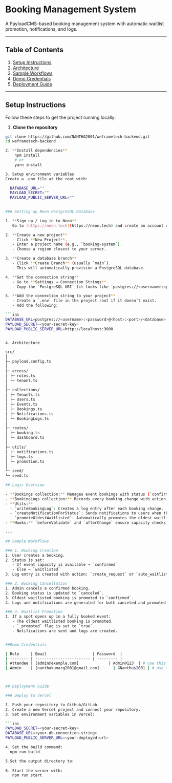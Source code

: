 # Booking Management System

A PayloadCMS-based booking management system with automatic waitlist promotion, notifications, and logs.

---

## Table of Contents
1. [Setup Instructions](#setup-instructions)  
2. [Architecture](#architecture)  
3. [Sample Workflows](#sample-workflows)  
4. [Demo Credentials](#demo-credentials)  
5. [Deployment Guide](#deployment-guide)  

---

## Setup Instructions

Follow these steps to get the project running locally:

1. **Clone the repository**
```bash
git clone https://github.com/NANTHA2001/weframetech-backend.git
cd weframetech-backend

2. **Install dependencies**
    npm install
    # or
    yarn install

3. Setup environment variables
Create a .env file at the root with:

  DATABASE_URL=""
  PAYLOAD_SECRET=""
  PAYLOAD_PUBLIC_SERVER_URL=""

  
### Setting up Neon PostgreSQL Database

1. **Sign up / Log in to Neon**  
   Go to [https://neon.tech](https://neon.tech) and create an account or log in.

2. **Create a new project**  
   - Click **New Project**.  
   - Enter a project name (e.g., `booking-system`).  
   - Choose a region closest to your server.

3. **Create a database branch**  
   - Click **Create Branch** (usually `main`).  
   - This will automatically provision a PostgreSQL database.

4. **Get the connection string**  
   - Go to **Settings → Connection Strings**.  
   - Copy the `PostgreSQL URI` (it looks like `postgres://<username>:<password>@<host>:<port>/<database>`).

5. **Add the connection string to your project**  
   - Create a `.env` file in the project root if it doesn’t exist.  
   - Add the following:

```ini
DATABASE_URL=postgres://<username>:<password>@<host>:<port>/<database>
PAYLOAD_SECRET=<your-secret-key>
PAYLOAD_PUBLIC_SERVER_URL=http://localhost:3000


4. Architecture

src/
│
├─ payload.config.ts 
│
├─ access/ 
│ ├─ roles.ts 
│ └─ tenant.ts 
│
├─ collections/ 
│ ├─ Tenants.ts
│ ├─ Users.ts
│ ├─ Events.ts
│ ├─ Bookings.ts
│ ├─ Notifications.ts
│ └─ BookingLogs.ts
│
├─ routes/ 
│ ├─ booking.ts
│ └─ dashboard.ts
│
├─ utils/
│ ├─ notifications.ts 
│ ├─ logs.ts 
│ └─ promotion.ts 
│
└─ seed/ 
└─ seed.ts

## Logic Overview

- **Bookings collection:** Manages event bookings with status (`confirmed`, `waitlisted`, `canceled`).  
- **BookingLogs collection:** Records every booking change with action and notes.  
- **Utils:**
  - `writeBookingLog`: Creates a log entry after each booking change.  
  - `createNotificationForStatus`: Sends notifications to users when their booking status changes.  
  - `promoteOldestWaitlisted`: Automatically promotes the oldest waitlisted user when a confirmed booking is canceled.  
- **Hooks:** `beforeValidate` and `afterChange` ensure capacity checks, automatic promotion, notifications, and logs.  

---

## Sample Workflows

### 1. Booking Creation
1. User creates a booking.  
2. Status is set:
   - If event capacity is available → `confirmed`  
   - Else → `waitlisted`  
3. Log entry is created with action: `create_request` or `auto_waitlist`.  

### 2. Booking Cancellation
1. Admin cancels a confirmed booking.  
2. Booking status is updated to `canceled`.  
3. Oldest waitlisted booking is promoted to `confirmed`.  
4. Logs and notifications are generated for both canceled and promoted bookings.  

### 3. Waitlist Promotion
1. If a spot opens up in a fully booked event:  
   - The oldest waitlisted booking is promoted.  
   - `_promoted` flag is set to `true`.  
   - Notifications are sent and logs are created.  


##Demo Credentials

| Role     | Email                    | Password  |
| -------- | ------------------------ | --------- |
| Attendee | [admin@example.com]             | Admin@123  | # use this
| Admin    | [nanthakumarg2001@gmail.com]      | GNanthu$2001 | # use this



## Deployment Guide

### Deploy to Vercel

1. Push your repository to GitHub/GitLab.  
2. Create a new Vercel project and connect your repository.  
3. Set environment variables in Vercel:

```ini
PAYLOAD_SECRET=<your-secret-key>
DATABASE_URL=<your-db-connection-string>
PAYLOAD_PUBLIC_SERVER_URL=<your-deployed-url>

4. Set the build command:
  npm run build

5.Set the output directory to:
  .
6. Start the server with:
   npm run start